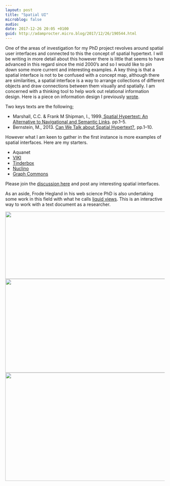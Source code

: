 ```yaml
---
layout: post
title: "Spatial UI"
microblog: false
audio: 
date: 2017-12-26 20:05 +0100
guid: http://adamprocter.micro.blog/2017/12/26/190544.html
---
```

One of the areas of investigation for my PhD project revolves around spatial user interfaces and connected to this the concept of spatial hypertext. I will be writing in more detail about this however there is little that seems to have advanced in this regard since the mid 2000’s and so I would like to pin down some more current and interesting examples. A key thing is that a spatial interface is not to be confused with a concept map, although there are similarities, a spatial interface is a way to arrange collections of different objects and draw connections between them visually and spatially. I am concerned with a thinking tool to help work out relational information design. Here is a piece on information design I previously [wrote](http://researchnot.es/7_information_design).

Two keys texts are the following;

- Marshall, C.C. & Frank M Shipman, I., 1999.[ Spatial Hypertext: An Alternative to Navigational and Semantic Links](http://cs.brown.edu/memex/ACM%5C_HypertextTestbed/papers/37.html). pp.1–5.
- Bernstein, M., 2013. [Can We Talk about Spatial Hypertext?](http://students.ecs.soton.ac.uk/mwra1g13/msc/comp6045/pdfs/Bernstein%20-%20Can%20We%20Talk%20about%20Spatial%20Hypertext.pdf), pp.1–10.

However what I am keen to gather in the first instance is more examples of spatial interfaces. Here are my starters.

- Aquanet
- [VIKI](http://csdl.tamu.edu/~marshall/viki-sidebar.html)
- [Tinderbox](http://www.eastgate.com/Tinderbox/)
- [Nuclino](https://www.nuclino.com/) 
- [Graph Commons](https://graphcommons.com/)

Please join the [discussion here](http://discursive.adamprocter.co.uk/2017/12/26/spatial-ui.html) and post any interesting spatial interfaces.

As an aside, Frode Hegland in his web science PhD is also undertaking some work in this field with what he calls [liquid views](https://www.youtube.com/watch?v=vcs6umMYg9k). This is an interactive way to work with a text document as a researcher.

<img src="http://discursive.adamprocter.co.uk/uploads/2017/e15cfc7c38.jpg" width="600" height="212" /><img src="http://discursive.adamprocter.co.uk/uploads/2017/e79e9b6286.jpg" width="600" height="295" /><img src="http://discursive.adamprocter.co.uk/uploads/2017/6dfa67885a.jpg" width="600" height="341" />
